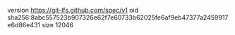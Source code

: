 version https://git-lfs.github.com/spec/v1
oid sha256:8abc557523b907326e62f7e60733b62025fe6af9eb47377a2459917e6d86e431
size 12046
